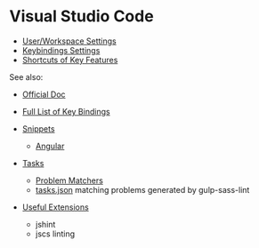 Visual Studio Code
==================
* [User/Workspace Settings](settings.json)
* [Keybindings Settings](keybindings.json)
* [Shortcuts of Key Features](key-features-shortcuts.md)

See also:

* [Official Doc](https://code.visualstudio.com/docs)

* [Full List of Key Bindings](https://code.visualstudio.com/Docs/customization/keybindings)

* [Snippets](https://code.visualstudio.com/docs/customization/userdefinedsnippets)
    * [Angular](https://github.com/johnpapa/angular-styleguide/tree/master/a1/assets/vscode-snippets)

* [Tasks](https://code.visualstudio.com/docs/editor/tasks)
    * [Problem Matchers](https://code.visualstudio.com/docs/editor/tasks#_defining-a-problem-matcher)
    * [tasks.json](tasks.json) matching problems generated by gulp-sass-lint

* [Useful Extensions](https://code.visualstudio.com/docs/extensions/overview)
    * jshint
    * jscs linting
